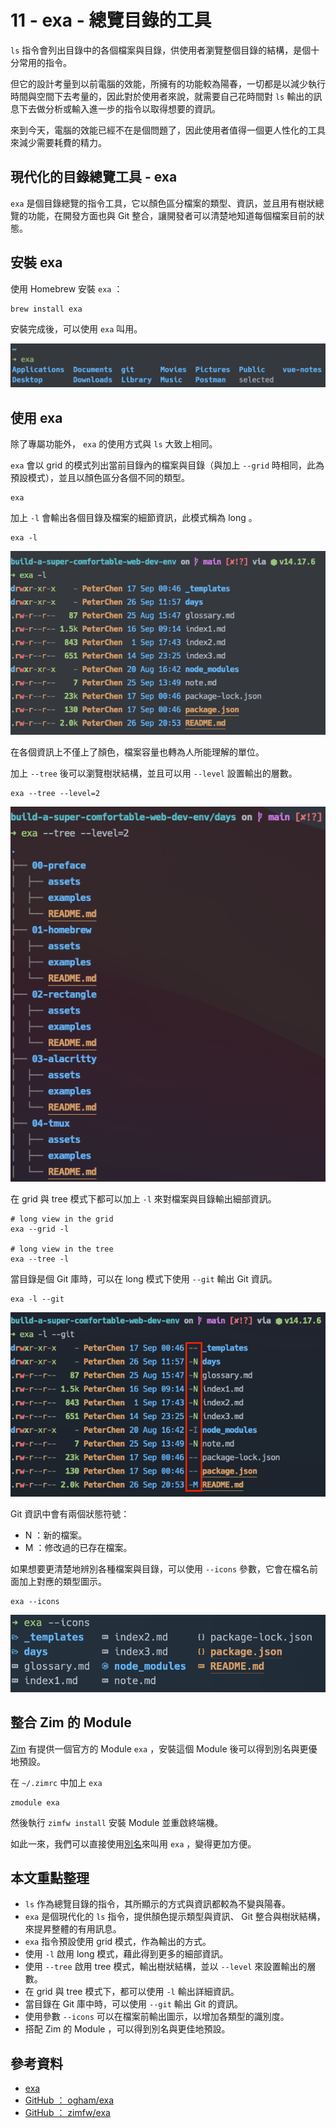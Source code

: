 # 11 - exa - 總覽目錄的工具

`ls` 指令會列出目錄中的各個檔案與目錄，供使用者瀏覽整個目錄的結構，是個十分常用的指令。

但它的設計考量到以前電腦的效能，所擁有的功能較為陽春，一切都是以減少執行時間與空間下去考量的，因此對於使用者來說，就需要自己花時間對 `ls` 輸出的訊息下去做分析或輸入進一步的指令以取得想要的資訊。

來到今天，電腦的效能已經不在是個問題了，因此使用者值得一個更人性化的工具來減少需要耗費的精力。

## 現代化的目錄總覽工具 - exa

`exa` 是個目錄總覽的指令工具，它以顏色區分檔案的類型、資訊，並且用有樹狀總覽的功能，在開發方面也與 Git 整合，讓開發者可以清楚地知道每個檔案目前的狀態。

## 安裝 exa

使用 Homebrew 安裝 `exa` ：

```shell
brew install exa
```

安裝完成後，可以使用 `exa` 叫用。

![normal](./assets/normal.png)

## 使用 exa

除了專屬功能外， `exa` 的使用方式與 `ls` 大致上相同。

`exa` 會以 grid 的模式列出當前目錄內的檔案與目錄（與加上 `--grid` 時相同，此為預設模式），並且以顏色區分各個不同的類型。

```shell
exa
```

加上 `-l` 會輸出各個目錄及檔案的細節資訊，此模式稱為 long 。

```shell
exa -l
```

![long](./assets/long.png)

在各個資訊上不僅上了顏色，檔案容量也轉為人所能理解的單位。

加上 `--tree` 後可以瀏覽樹狀結構，並且可以用 `--level` 設置輸出的層數。

```shell
exa --tree --level=2
```

![tree](./assets/tree.png)

在 grid 與 tree 模式下都可以加上 `-l` 來對檔案與目錄輸出細部資訊。

```shell
# long view in the grid
exa --grid -l

# long view in the tree
exa --tree -l
```

當目錄是個 Git 庫時，可以在 long 模式下使用 `--git` 輸出 Git 資訊。

```shell
exa -l --git
```

![git](./assets/git.png)

Git 資訊中會有兩個狀態符號：

- N ：新的檔案。
- M ：修改過的已存在檔案。

如果想要更清楚地辨別各種檔案與目錄，可以使用 `--icons` 參數，它會在檔名前面加上對應的類型圖示。

```shell
exa --icons
```

![icon](./assets/icon.png)

## 整合 Zim 的 Module

[Zim](../07-zimfw-and-plugins/README.md) 有提供一個官方的 Module `exa` ，安裝這個 Module 後可以得到別名與更優地預設。

在 `~/.zimrc` 中加上 `exa`

```shell
zmodule exa
```

然後執行 `zimfw install` 安裝 Module 並重啟終端機。

如此一來，我們可以直接使用[別名](https://github.com/zimfw/exa#aliases)來叫用 `exa` ，變得更加方便。

## 本文重點整理

- `ls` 作為總覽目錄的指令，其所顯示的方式與資訊都較為不變與陽春。
- `exa` 是個現代化的 `ls` 指令，提供顏色提示類型與資訊、 Git 整合與樹狀結構，來提昇整體的有用訊息。
- `exa` 指令預設使用 grid 模式，作為輸出的方式。
- 使用 `-l` 啟用 long 模式，藉此得到更多的細部資訊。
- 使用 `--tree` 啟用 tree 模式，輸出樹狀結構，並以 `--level` 來設置輸出的層數。
- 在 grid 與 tree 模式下，都可以使用 `-l` 輸出詳細資訊。
- 當目錄在 Git 庫中時，可以使用 `--git` 輸出 Git 的資訊。
- 使用參數 `--icons` 可以在檔案前輸出圖示，以增加各類型的識別度。
- 搭配 Zim 的 Module ，可以得到別名與更佳地預設。

## 參考資料

- [exa](https://the.exa.website/)
- [GitHub ： ogham/exa](https://github.com/ogham/exa)
- [GitHub ： zimfw/exa](https://github.com/zimfw/exa)
